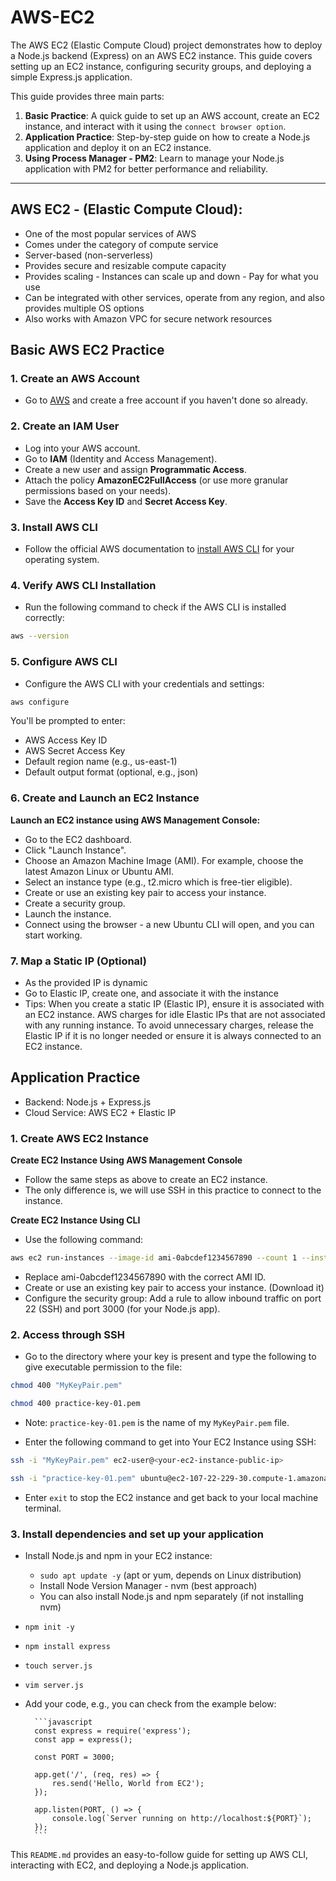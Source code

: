 # AWS-EC2

The AWS EC2 (Elastic Compute Cloud) project demonstrates how to deploy a Node.js backend (Express) on an AWS EC2 instance. This guide covers setting up an EC2 instance, configuring security groups, and deploying a simple Express.js application.

This guide provides three main parts:
1. **Basic Practice**: A quick guide to set up an AWS account, create an EC2 instance, and interact with it using the `connect browser option`.
2. **Application Practice**: Step-by-step guide on how to create a Node.js application and deploy it on an EC2 instance.
3. **Using Process Manager - PM2**: Learn to manage your Node.js application with PM2 for better performance and reliability.

---

## AWS EC2 - (Elastic Compute Cloud):
- One of the most popular services of AWS
- Comes under the category of compute service
- Server-based (non-serverless)
- Provides secure and resizable compute capacity
- Provides scaling - Instances can scale up and down - Pay for what you use
- Can be integrated with other services, operate from any region, and also provides multiple OS options
- Also works with Amazon VPC for secure network resources

## Basic AWS EC2 Practice

### 1. Create an AWS Account
- Go to [AWS](https://aws.amazon.com/) and create a free account if you haven't done so already.

### 2. Create an IAM User
- Log into your AWS account.
- Go to **IAM** (Identity and Access Management).
- Create a new user and assign **Programmatic Access**.
- Attach the policy **AmazonEC2FullAccess** (or use more granular permissions based on your needs).
- Save the **Access Key ID** and **Secret Access Key**.

### 3. Install AWS CLI
- Follow the official AWS documentation to [install AWS CLI](https://docs.aws.amazon.com/cli/latest/userguide/install-cliv2.html) for your operating system.

### 4. Verify AWS CLI Installation
- Run the following command to check if the AWS CLI is installed correctly:

```bash
aws --version 
```

### 5. Configure AWS CLI
- Configure the AWS CLI with your credentials and settings:

```bash
aws configure
```
You'll be prompted to enter:

- AWS Access Key ID
- AWS Secret Access Key
- Default region name (e.g., us-east-1)
- Default output format (optional, e.g., json)

### 6. Create and Launch an EC2 Instance
**Launch an EC2 instance using AWS Management Console:**
- Go to the EC2 dashboard.
- Click "Launch Instance".
- Choose an Amazon Machine Image (AMI). For example, choose the latest Amazon Linux or Ubuntu AMI.
- Select an instance type (e.g., t2.micro which is free-tier eligible).
- Create or use an existing key pair to access your instance.
- Create a security group.
- Launch the instance.
- Connect using the browser - a new Ubuntu CLI will open, and you can start working.

### 7. Map a Static IP (Optional)
- As the provided IP is dynamic
- Go to Elastic IP, create one, and associate it with the instance
- Tips: When you create a static IP (Elastic IP), ensure it is associated with an EC2 instance. AWS charges for idle Elastic IPs that are not associated with any running instance. To avoid unnecessary charges, release the Elastic IP if it is no longer needed or ensure it is always connected to an EC2 instance.

## Application Practice

- Backend: Node.js + Express.js
- Cloud Service: AWS EC2 + Elastic IP

### 1. Create AWS EC2 Instance

**Create EC2 Instance Using AWS Management Console**
- Follow the same steps as above to create an EC2 instance.
- The only difference is, we will use SSH in this practice to connect to the instance.

**Create EC2 Instance Using CLI**
- Use the following command:

```bash
aws ec2 run-instances --image-id ami-0abcdef1234567890 --count 1 --instance-type t2.micro --key-name practice-key-01.pem
```

- Replace ami-0abcdef1234567890 with the correct AMI ID.
- Create or use an existing key pair to access your instance. (Download it)
- Configure the security group: Add a rule to allow inbound traffic on port 22 (SSH) and port 3000 (for your Node.js app).

### 2. Access through SSH
- Go to the directory where your key is present and type the following to give executable permission to the file:

```bash
chmod 400 "MyKeyPair.pem"
```

```bash
chmod 400 practice-key-01.pem
```

- Note: `practice-key-01.pem` is the name of my `MyKeyPair.pem` file.

- Enter the following command to get into Your EC2 Instance using SSH:

```bash
ssh -i "MyKeyPair.pem" ec2-user@<your-ec2-instance-public-ip> 
```

```bash
ssh -i "practice-key-01.pem" ubuntu@ec2-107-22-229-30.compute-1.amazonaws.com
```

- Enter `exit` to stop the EC2 instance and get back to your local machine terminal.

### 3. Install dependencies and set up your application

- Install Node.js and npm in your EC2 instance:
    - `sudo apt update -y` (apt or yum, depends on Linux distribution)
    - Install Node Version Manager - nvm (best approach)
    - You can also install Node.js and npm separately (if not installing nvm)
- `npm init -y`
- `npm install express`
- `touch server.js`
- `vim server.js`
- Add your code, e.g., you can check from the example below:

        ```javascript
        const express = require('express');
        const app = express();

        const PORT = 3000;

        app.get('/', (req, res) => {
            res.send('Hello, World from EC2');
        });

        app.listen(PORT, () => {
            console.log(`Server running on http://localhost:${PORT}`);
        });
        ```

This `README.md` provides an easy-to-follow guide for setting up AWS CLI, interacting with EC2, and deploying a Node.js application.